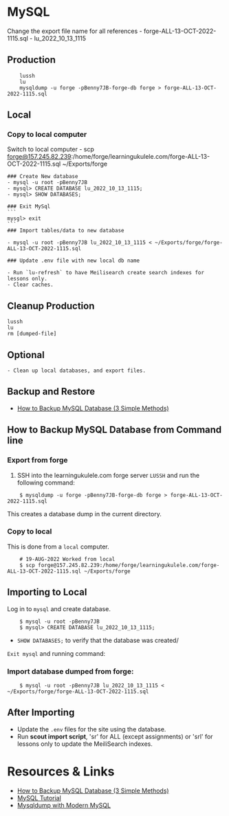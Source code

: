 # MySQL

Change the export file name for all references
    - forge-ALL-13-OCT-2022-1115.sql
    - lu_2022_10_13_1115

## Production
        lussh
        lu
        mysqldump -u forge -pBenny7JB-forge-db forge > forge-ALL-13-OCT-2022-1115.sql

## Local

   ### Copy to local computer

   Switch to local computer
    - scp forge@157.245.82.239:/home/forge/learningukulele.com/forge-ALL-13-OCT-2022-1115.sql ~/Exports/forge

    ### Create New database
    - mysql -u root -pBenny7JB
    - mysql> CREATE DATABASE lu_2022_10_13_1115;
    - mysql> SHOW DATABASES;

    ### Exit MySql
    ```
    mysgl> exit
    ```
    ### Import tables/data to new database

    - mysql -u root -pBenny7JB lu_2022_10_13_1115 < ~/Exports/forge/forge-ALL-13-OCT-2022-1115.sql

    ### Update .env file with new local db name

    - Run `lu-refresh` to have Meilisearch create search indexes for lessons only.
    - Clear caches.

## Cleanup Production
    lussh
    lu
    rm [dumped-file]

## Optional
    - Clean up local databases, and export files.

## Backup and Restore

- [How to Backup MySQL Database (3 Simple Methods)](https://serverguy.com/servers/how-to-backup-mysql-database/)

## How to Backup MySQL Database from Command line

### Export from forge

1. SSH into the learningukulele.com forge server `LUSSH` and run the following command:

```
    $ mysqldump -u forge -pBenny7JB-forge-db forge > forge-ALL-13-OCT-2022-1115.sql
```
This creates a database dump in the current directory.

### Copy to local

This is done from a `local` computer.

```
    # 19-AUG-2022 Worked from local
    $ scp forge@157.245.82.239:/home/forge/learningukulele.com/forge-ALL-13-OCT-2022-1115.sql ~/Exports/forge
```

## Importing to Local

Log in to `mysql` and create database.

```
    $ mysql -u root -pBenny7JB
    $ mysql> CREATE DATABASE lu_2022_10_13_1115;
```

- `SHOW DATABASES;` to verify that the database was created/

`Exit mysql` and running command:

### Import database dumped from forge:

```
    $ mysql -u root -pBenny7JB lu_2022_10_13_1115 < ~/Exports/forge/forge-ALL-13-OCT-2022-1115.sql
```

## After Importing

- Update the `.env` files for the site using the database.
- Run <strong>scout import script</strong>, 'sr' for ALL (except assignments) or 'srl' for lessons only to update the MeiliSearch indexes.

# Resources & Links

- [How to Backup MySQL Database (3 Simple Methods)](https://serverguy.com/servers/how-to-backup-mysql-database/)
- [MySQL Tutorial](https://www.mysqltutorial.org/mysql-show-databases/)
- [Mysqldump with Modern MySQL](https://serversforhackers.com/c/mysqldump-with-modern-mysql)


